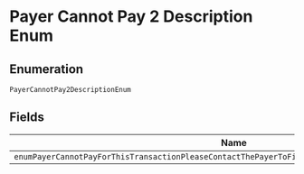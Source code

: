 
# Payer Cannot Pay 2 Description Enum

## Enumeration

`PayerCannotPay2DescriptionEnum`

## Fields

| Name |
|  --- |
| `enumPayerCannotPayForThisTransactionPleaseContactThePayerToFindOtherWaysToPayForThisTransaction` |

